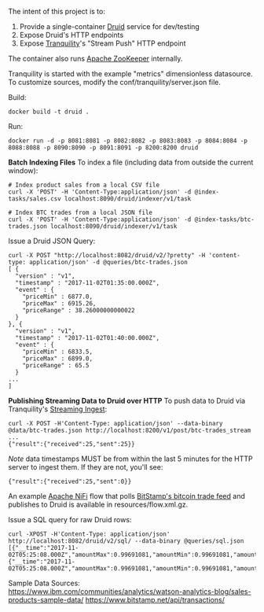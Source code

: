 The intent of this project is to:

1. Provide a single-container [Druid](http://druid.io/) service for dev/testing
2. Expose Druid's HTTP endpoints
3. Expose [Tranquility](https://github.com/druid-io/tranquility)'s "Stream Push" HTTP endpoint

The container also runs [Apache ZooKeeper](http://zookeeper.apache.org/) internally.

Tranquility is started with the example "metrics" dimensionless datasource. To customize sources, modify the conf/tranquility/server.json file.

Build:
```
docker build -t druid .
```

Run:
```
docker run -d -p 8081:8081 -p 8082:8082 -p 8083:8083 -p 8084:8084 -p 8088:8088 -p 8090:8090 -p 8091:8091 -p 8200:8200 druid
```

**Batch Indexing Files**
To index a file (including data from outside the current window):
```
# Index product sales from a local CSV file
curl -X 'POST' -H 'Content-Type:application/json' -d @index-tasks/sales.csv localhost:8090/druid/indexer/v1/task

# Index BTC trades from a local JSON file
curl -X 'POST' -H 'Content-Type:application/json' -d @index-tasks/btc-trades.json localhost:8090/druid/indexer/v1/task
```

Issue a Druid JSON Query:
```
curl -X POST "http://localhost:8082/druid/v2/?pretty" -H 'content-type: application/json' -d @queries/btc-trades.json
[ {
  "version" : "v1",
  "timestamp" : "2017-11-02T01:35:00.000Z",
  "event" : {
    "priceMin" : 6877.0,
    "priceMax" : 6915.26,
    "priceRange" : 38.26000000000022
  }
}, {
  "version" : "v1",
  "timestamp" : "2017-11-02T01:40:00.000Z",
  "event" : {
    "priceMin" : 6833.5,
    "priceMax" : 6899.0,
    "priceRange" : 65.5
  }
...
]
```

**Publishing Streaming Data to Druid over HTTP**
To push data to Druid via Tranquility's [Streaming Ingest](http://druid.io/docs/latest/ingestion/stream-ingestion.html):
```
curl -X POST -H'Content-Type: application/json' --data-binary @data/btc-trades.json http://localhost:8200/v1/post/btc-trades_stream
...
{"result":{"received":25,"sent":25}}
```
*Note* data timestamps MUST be from within the last 5 minutes for the HTTP server to ingest them. If they are not, you'll see:
```
{"result":{"received":25,"sent":0}}
```

An example [Apache NiFi](http://nifi.apache.org/) flow that polls [BitStamp's bitcoin trade feed](https://www.bitstamp.net/api/transactions/) and publishes to Druid is available in resources/flow.xml.gz.

Issue a SQL query for raw Druid rows:
```
curl -XPOST -H'Content-Type: application/json' http://localhost:8082/druid/v2/sql/ --data-binary @queries/sql.json
[{"__time":"2017-11-02T05:25:08.000Z","amountMax":0.99691081,"amountMin":0.99691081,"amountSum":0,"count":1,"priceMax":6858.11,"priceMin":6858.11,"type":"0"},{"__time":"2017-11-02T05:25:08.000Z","amountMax":0.99691081,"amountMin":0.99691081,"amountSum":0,"count":1,"priceMax":6858.11,"priceMin":6858.11,"type":"0"}]
```

Sample Data Sources:
https://www.ibm.com/communities/analytics/watson-analytics-blog/sales-products-sample-data/
https://www.bitstamp.net/api/transactions/
